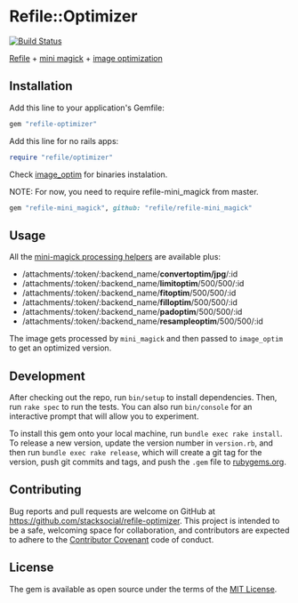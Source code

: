 # Refile::Optimizer
[![Build Status](https://travis-ci.org/stacksocial/refile-optimizer.svg?branch=master)](https://travis-ci.org/stacksocial/refile-optimizer)

[Refile](https://github.com/refile/refile) + [mini magick](https://github.com/refile/refile-mini_magick) + [image optimization](https://github.com/toy/image_optim)

## Installation

Add this line to your application's Gemfile:

```ruby
gem "refile-optimizer"
```

Add this line for no rails apps:

```ruby
require "refile/optimizer"
```

Check [image_optim](https://github.com/toy/image_optim#gem-installation) for binaries instalation.

NOTE: For now, you need to require refile-mini_magick from master.

```ruby
gem "refile-mini_magick", github: "refile/refile-mini_magick"
```

## Usage

All the [mini-magick processing helpers](https://github.com/refile/refile-mini_magick#usage) are available plus:

* /attachments/:token/:backend\_name/**convertoptim/jpg**/:id
* /attachments/:token/:backend\_name/**limitoptim**/500/500/:id
* /attachments/:token/:backend\_name/**fitoptim**/500/500/:id
* /attachments/:token/:backend\_name/**filloptim**/500/500/:id
* /attachments/:token/:backend\_name/**padoptim**/500/500/:id
* /attachments/:token/:backend\_name/**resampleoptim**/500/500/:id

The image gets processed by `mini_magick` and then passed to `image_optim` to get an optimized version.

## Development

After checking out the repo, run `bin/setup` to install dependencies. Then, run `rake spec` to run the tests. You can also run `bin/console` for an interactive prompt that will allow you to experiment.

To install this gem onto your local machine, run `bundle exec rake install`. To release a new version, update the version number in `version.rb`, and then run `bundle exec rake release`, which will create a git tag for the version, push git commits and tags, and push the `.gem` file to [rubygems.org](https://rubygems.org).

## Contributing

Bug reports and pull requests are welcome on GitHub at https://github.com/stacksocial/refile-optimizer. This project is intended to be a safe, welcoming space for collaboration, and contributors are expected to adhere to the [Contributor Covenant](http://contributor-covenant.org) code of conduct.


## License

The gem is available as open source under the terms of the [MIT License](http://opensource.org/licenses/MIT).
